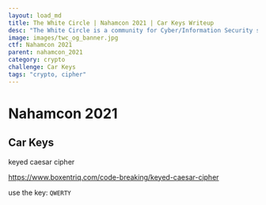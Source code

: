 ```yaml
---
layout: load_md
title: The White Circle | Nahamcon 2021 | Car Keys Writeup
desc: "The White Circle is a community for Cyber/Information Security students, enthusiasts and professionals. You can discuss anything related to Security, share your knowledge with others, get help when you need it and proceed further in your journey with amazing people from all over the world."
image: images/twc_og_banner.jpg
ctf: Nahamcon 2021
parent: nahamcon_2021
category: crypto
challenge: Car Keys
tags: "crypto, cipher"
---
```


<h1 class="heading card-title white-text">Nahamcon 2021</h1>

## Car Keys
keyed caesar cipher

https://www.boxentriq.com/code-breaking/keyed-caesar-cipher

use the key: `QWERTY`

